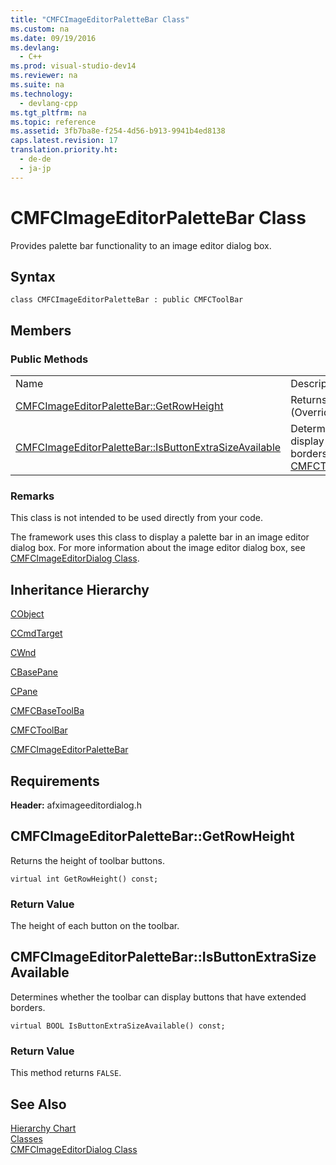 ```yaml
---
title: "CMFCImageEditorPaletteBar Class"
ms.custom: na
ms.date: 09/19/2016
ms.devlang: 
  - C++
ms.prod: visual-studio-dev14
ms.reviewer: na
ms.suite: na
ms.technology: 
  - devlang-cpp
ms.tgt_pltfrm: na
ms.topic: reference
ms.assetid: 3fb7ba8e-f254-4d56-b913-9941b4ed8138
caps.latest.revision: 17
translation.priority.ht: 
  - de-de
  - ja-jp
---
```

# CMFCImageEditorPaletteBar Class
Provides palette bar functionality to an image editor dialog box.  
  
## Syntax  
  
```  
class CMFCImageEditorPaletteBar : public CMFCToolBar  
```  
  
## Members  
  
### Public Methods  
  
|||  
|-|-|  
|Name|Description|  
|[CMFCImageEditorPaletteBar::GetRowHeight](#cmfcimageeditorpalettebar__getrowheight)|Returns the height of toolbar buttons. (Overrides [CMFCToolBar::GetRowHeight](../Topic/CMFCToolBar%20Class.md#cmfctoolbar__getrowheight).)|  
|[CMFCImageEditorPaletteBar::IsButtonExtraSizeAvailable](#cmfcimageeditorpalettebar__isbuttonextrasizeavailable)|Determines whether the toolbar can display buttons that have extended borders. (Overrides [CMFCToolBar::IsButtonExtraSizeAvailable](../Topic/CMFCToolBar%20Class.md#cmfctoolbar__isbuttonextrasizeavailable).)|  
  
### Remarks  
 This class is not intended to be used directly from your code.  
  
 The framework uses this class to display a palette bar in an image editor dialog box. For more information about the image editor dialog box, see [CMFCImageEditorDialog Class](../vs140/CMFCImageEditorDialog-Class.md).  
  
## Inheritance Hierarchy  
 [CObject](../vs140/CObject-Class.md)  
  
 [CCmdTarget](../vs140/CCmdTarget-Class.md)  
  
 [CWnd](../vs140/CWnd-Class.md)  
  
 [CBasePane](../vs140/CBasePane-Class.md)  
  
 [CPane](../vs140/CPane-Class.md)  
  
 [CMFCBaseToolBa](../vs140/CMFCBaseToolBar-Class.md)  
  
 [CMFCToolBar](../Topic/CMFCToolBar%20Class.md)  
  
 [CMFCImageEditorPaletteBar](../vs140/CMFCImageEditorPaletteBar-Class.md)  
  
## Requirements  
 **Header:** afximageeditordialog.h  
  
##  <a name="cmfcimageeditorpalettebar__getrowheight"></a>  CMFCImageEditorPaletteBar::GetRowHeight  
 Returns the height of toolbar buttons.  
  
```  
virtual int GetRowHeight() const;  
```  
  
### Return Value  
 The height of each button on the toolbar.  
  
##  <a name="cmfcimageeditorpalettebar__isbuttonextrasizeavailable"></a>  CMFCImageEditorPaletteBar::IsButtonExtraSizeAvailable  
 Determines whether the toolbar can display buttons that have extended borders.  
  
```  
virtual BOOL IsButtonExtraSizeAvailable() const;  
```  
  
### Return Value  
 This method returns `FALSE`.  
  
## See Also  
 [Hierarchy Chart](../vs140/Hierarchy-Chart.md)   
 [Classes](../vs140/MFC-Classes.md)   
 [CMFCImageEditorDialog Class](../vs140/CMFCImageEditorDialog-Class.md)